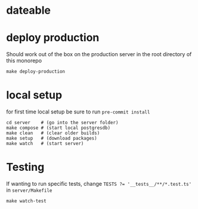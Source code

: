 # dateable

# deploy production

Should work out of the box on the production server in the root directory of this monorepo
```
make deploy-production
```


# local setup
for first time local setup be sure to run 
`pre-commit install`

 ```
cd server    # (go into the server folder)
make compose # (start local postgresdb)
make clean   # (clear older builds)
make setup   # (download packages)
make watch   # (start server)
```

# Testing
If wanting to run specific tests, change `TESTS ?= '__tests__/**/*.test.ts'` in `server/Makefile`
```
make watch-test
```
